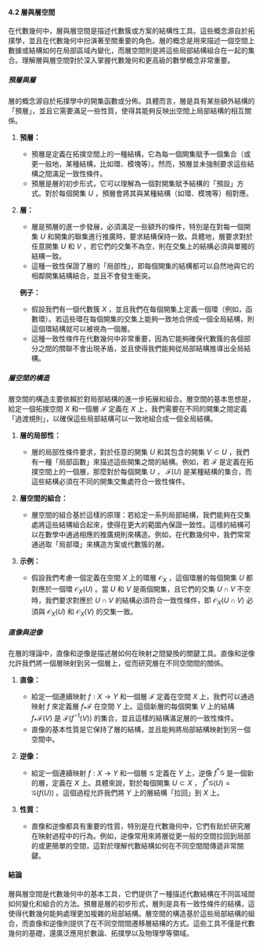 #### 4.2 層與層空間

在代數幾何中，層與層空間是描述代數簇或方案的結構性工具。這些概念源自於拓撲學，並且在代數幾何中扮演著至關重要的角色。層的概念是用來描述一個空間上數據或結構如何在局部區域內變化，而層空間則是將這些局部結構組合在一起的集合。理解層與層空間對於深入掌握代數幾何和更高級的數學概念非常重要。

##### 預層與層

層的概念源自於拓撲學中的開集函數或分佈。具體而言，層是具有某些額外結構的「預層」，並且它需要滿足一些性質，使得其能夠反映出空間上局部結構的相互關係。

1. **預層：**
   - 預層是定義在拓撲空間上的一種結構，它為每一個開集賦予一個集合（或更一般地，某種結構，比如環、模塊等）。然而，預層並未強制要求這些結構之間滿足一致性條件。
   - 預層是層的初步形式，它可以理解為一個對開集賦予結構的「預設」方式。對於每個開集  $`U`$ ，預層會將其與某種結構（如環、模塊等）相對應。

2. **層：**
   - 層是預層的進一步發展，必須滿足一些額外的條件，特別是在對每一個開集  $`U`$  和開集的聯集進行推廣時，要求結構保持一致。具體地，層要求對於任意開集  $`U`$  和  $`V`$  ，若它們的交集不為空，則在交集上的結構必須與單獨的結構一致。
   - 這種一致性保證了層的「局部性」，即每個開集的結構都可以自然地與它的相鄰開集結構結合，並且不會發生衝突。

   **例子：**
   - 假設我們有一個代數簇  $`X`$ ，並且我們在每個開集上定義一個環（例如，函數環）。若這些環在每個開集的交集上能夠一致地合併成一個全局結構，則這個環結構就可以被視為一個層。
   - 這種一致性條件在代數幾何中非常重要，因為它能夠確保代數簇的各個部分之間的關聯不會出現矛盾，並且使得我們能夠從局部結構推導出全局結構。

##### 層空間的構造

層空間的構造主要依賴於對局部結構的進一步拓展和組合。層空間的基本思想是，給定一個拓撲空間  $`X`$  和一個層  $`\mathcal{F}`$  定義在  $`X`$  上，我們需要在不同的開集之間定義「過渡規則」，以確保這些局部結構可以一致地組合成一個全局結構。

1. **層的局部性：**
   - 層的局部性條件要求，對於任意的開集  $`U`$  和其包含的開集  $`V \subset U`$ ，我們有一種「局部函數」來描述這些開集之間的結構。例如，若  $`\mathcal{F}`$  是定義在拓撲空間上的一個層，那麼對於每個開集  $`U`$ ， $`\mathcal{F}(U)`$  是某種結構的集合，而這些結構必須在不同的開集交集處符合一致性條件。
   
2. **層空間的組合：**
   - 層空間的組合基於這樣的原理：若給定一系列局部結構，我們能夠在交集處將這些結構組合起來，使得在更大的範圍內保證一致性。這樣的結構可以在數學中通過相應的推廣規則來構造。例如，在代數幾何中，我們常常通過取「局部環」來構造方案或代數簇的層。

3. **示例：**
   - 假設我們考慮一個定義在空間  $`X`$  上的環層  $`\mathcal{O}_X`$ ，這個環層的每個開集  $`U`$  都對應於一個環  $`\mathcal{O}_X(U)`$ 。當  $`U`$  和  $`V`$  是兩個開集，且它們的交集  $`U \cap V`$  不空時，我們要求對應於  $`U \cap V`$  的結構必須符合一致性條件，即  $`\mathcal{O}_X(U \cap V)`$  必須與  $`\mathcal{O}_X(U)`$  和  $`\mathcal{O}_X(V)`$  的交集一致。

##### 直像與逆像

在層的理論中，直像和逆像是描述層如何在映射之間變換的關鍵工具。直像和逆像允許我們將一個層映射到另一個層上，從而研究層在不同空間間的關係。

1. **直像：**
   - 給定一個連續映射  $`f: X \to Y`$  和一個層  $`\mathcal{F}`$  定義在空間  $`X`$  上，我們可以通過映射  $`f`$  來定義層  $`f_*\mathcal{F}`$  在空間  $`Y`$  上。這個新層的每個開集  $`V`$  上的結構  $`f_*\mathcal{F}(V)`$  是  $`\mathcal{F}(f^{-1}(V))`$  的集合，並且這樣的結構滿足層的一致性條件。
   - 直像的基本性質是它保持了層的結構，並且能夠將局部結構映射到另一個空間中。

2. **逆像：**
   - 給定一個連續映射  $`f: X \to Y`$  和一個層  $`\mathcal{G}`$  定義在  $`Y`$  上，逆像  $`f^*\mathcal{G}`$  是一個新的層，定義在  $`X`$  上。具體來說，對於每個開集  $`U \subset X`$ ， $`f^*\mathcal{G}(U) = \mathcal{G}(f(U))`$ 。這個過程允許我們將  $`Y`$  上的層結構「拉回」到  $`X`$  上。

3. **性質：**
   - 直像和逆像都具有重要的性質，特別是在代數幾何中，它們有助於研究層在映射過程中的行為。例如，逆像常用來將層從更一般的空間拉回到局部的或更簡單的空間，這對於理解代數結構如何在不同空間間傳遞非常關鍵。

#### 結論

層與層空間是代數幾何中的基本工具，它們提供了一種描述代數結構在不同區域間如何變化和組合的方法。預層是層的初步形式，層則是具有一致性條件的結構，這使得代數幾何能夠處理更加複雜的局部結構。層空間的構造基於這些局部結構的組合，而直像和逆像則提供了在不同空間間遷移層結構的方式。這些工具不僅是代數幾何的基礎，還廣泛應用於數論、拓撲學以及物理學等領域。